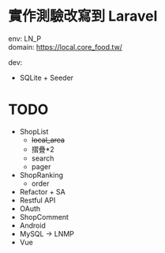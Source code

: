 #   實作測驗改寫到 Laravel

env:    LN_P    
domain: https://local.core_food.tw/

dev:    
   - SQLite + Seeder
    
#   TODO
   - ShopList
        - ~~local_area~~
        - 摺疊*2
        - search
        - pager 
   - ShopRanking
        - order
   - Refactor + SA
   - Restful API
   - OAuth
   - ShopComment
   - Android
   - MySQL -> LNMP
   - Vue
    
